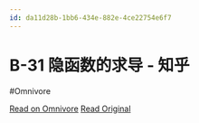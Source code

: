 ```yaml
---
id: da11d28b-1bb6-434e-882e-4ce22754e6f7
---
```


# B-31 隐函数的求导 - 知乎
#Omnivore

[Read on Omnivore](https://omnivore.app/me/b-31-18ebd05130d)
[Read Original](https://zhuanlan.zhihu.com/p/71495261)

